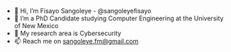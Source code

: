 - 👋 Hi, I’m Fisayo Sangoleye - @sangoleyefisayo
- 👀 I’m a PhD Candidate studying Computer Engineering at the University of New Mexico
- 👀 My research area is Cybersecurity
- 📫 Reach me on sangoleye.fm@gmail.com

<!---
sangoleyefisayo/sangoleyefisayo is a ✨ special ✨ repository because its `README.md` (this file) appears on your GitHub profile.
You can click the Preview link to take a look at your changes.
--->
